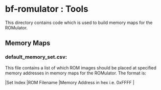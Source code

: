 # bf-romulator : Tools

This directory contains code which is used to build memory maps for the ROMulator.

## Memory Maps

### default_memory_set.csv:

This file contains a list of which ROM images should be placed at specified memory addresses in memory maps for the ROMulator.
The format is:

|Set Index	|ROM Filename	|Memory Address in hex i.e. 0xFFFF	|